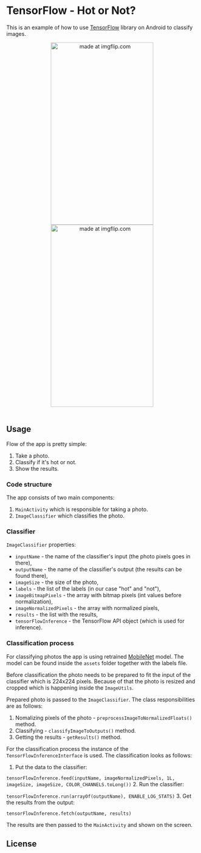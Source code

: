 # TensorFlow - Hot or Not?
This is an example of how to use [TensorFlow](https://www.tensorflow.org/) library on Android to classify images.

<div align="center">
<a href="https://imgflip.com/i/257ush"><img width="270" height="480" src="https://i.imgflip.com/257ush.jpg" title="made at imgflip.com"/></a>
<a href="https://imgflip.com/i/257uv9"><img width="270" height="480" src="https://i.imgflip.com/257uv9.jpg" title="made at imgflip.com"/></a>
</div>

<br/>

## Usage

Flow of the app is pretty simple:
1. Take a photo.
2. Classify if it's hot or not.
3. Show the results.

### Code structure

The app consists of two main components:
1. `MainActivity` which is responsible for taking a photo.
2. `ImageClassifier` which classifies the photo.

### Classifier

`ImageClassifier` properties:
- `inputName` - the name of the classifier's input (the photo pixels goes in there),
- `outputName` - the name of the classifier's output (the results can be found there),
- `imageSize` - the size of the photo,
- `labels` - the list of the labels (in our case "hot" and "not"),
- `imageBitmapPixels` - the array with bitmap pixels (int values before normalization),
- `imageNormalizedPixels` - the array with normalized pixels,
- `results` - the list with the results,
- `tensorFlowInference` - the TensorFlow API object (which is used for inference).

### Classification process

For classifying photos the app is using retrained [MobileNet](https://github.com/tensorflow/models/blob/master/research/slim/nets/mobilenet_v1.md) model. The model can be found inside the `assets` folder together with the labels file.

Before classification the photo needs to be prepared to fit the input of the classifier which is 224x224 pixels. Because of that the photo is resized and cropped which is happening inside the `ImageUtils`.

Prepared photo is passed to the `ImageClassifier`. The class responsibilities are as follows:
1. Nomalizing pixels of the photo - `preprocessImageToNormalizedFloats()` method.
2. Classifying - `classifyImageToOutputs()` method.
3. Getting the results - `getResults()` method.

For the classification process the instance of the `TensorFlowInferenceInterface` is used. The classification looks as follows:
1. Put the data to the classifier:<br/>

`tensorFlowInference.feed(inputName, imageNormalizedPixels, 1L, imageSize, imageSize, COLOR_CHANNELS.toLong())`
2. Run the classifier:<br/>

`tensorFlowInference.run(arrayOf(outputName), ENABLE_LOG_STATS)`
3. Get the results from the output:<br/>

`tensorFlowInference.fetch(outputName, results)`

The results are then passed to the `MainActivity` and shown on the screen.

## License


